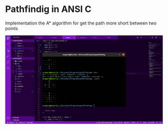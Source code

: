 # Pathfindig in ANSI C

Implementation the A* algorithm for get the path more short between two points

![image_0](img/background0.png)
